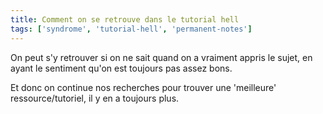 ```yaml
---
title: Comment on se retrouve dans le tutorial hell 
tags: ['syndrome', 'tutorial-hell', 'permanent-notes']
---
```


On peut s'y retrouver si on ne sait quand on a vraiment appris le sujet, en ayant le sentiment qu'on est toujours pas assez bons.

Et donc on continue nos recherches pour trouver une 'meilleure' ressource/tutoriel, il y en a toujours plus.